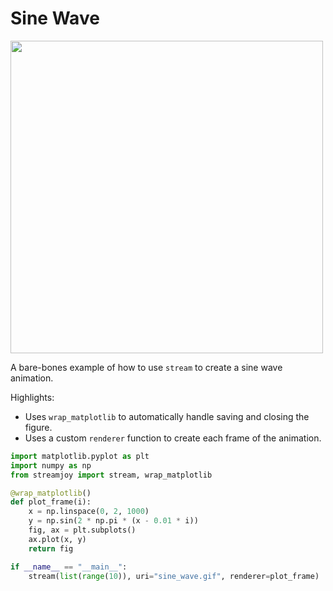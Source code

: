 # Sine Wave

<img src="https://github.com/ahuang11/streamjoy/assets/15331990/61f103dc-5c6d-4957-a95c-5f66d6e0d71a" width="500">

A bare-bones example of how to use `stream` to create a sine wave animation.

Highlights:

- Uses `wrap_matplotlib` to automatically handle saving and closing the figure.
- Uses a custom `renderer` function to create each frame of the animation.

```python
import matplotlib.pyplot as plt
import numpy as np
from streamjoy import stream, wrap_matplotlib

@wrap_matplotlib()
def plot_frame(i):
    x = np.linspace(0, 2, 1000)
    y = np.sin(2 * np.pi * (x - 0.01 * i))
    fig, ax = plt.subplots()
    ax.plot(x, y)
    return fig

if __name__ == "__main__":
    stream(list(range(10)), uri="sine_wave.gif", renderer=plot_frame)
```
